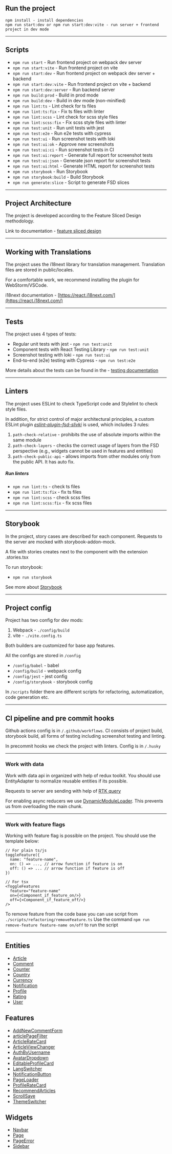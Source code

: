 ## Run the project

```
npm install - install dependencies
npm run start:dev or npm run start:dev:vite - run server + frontend project in dev mode
```

---

## Scripts

- `npm run start` - Run frontend project on webpack dev server
- `npm run start:vite` - Run frontend project on vite
- `npm run start:dev` - Run frontend project on webpack dev server + backend
- `npm run start:dev:vite` - Run frontend project on vite + backend
- `npm run start:dev:server` - Run backend server
- `npm run build:prod` - Build in prod mode
- `npm run build:dev` - Build in dev mode (non-minified)
- `npm run lint:ts` - Lint check for ts files
- `npm run lint:ts:fix` - Fix ts files with linter
- `npm run lint:scss` - Lint check for scss style files
- `npm run lint:scss:fix` - Fix scss style files with linter
- `npm run test:unit` - Run unit tests with jest
- `npm run test:e2e` - Run e2e tests with cypress
- `npm run test:ui` - Run screenshot tests with loki
- `npm run test:ui:ok` - Approve new screenshots
- `npm run test:ui:ci` - Run screenshot tests in CI
- `npm run test:ui:report` - Generate full report for screenshot tests
- `npm run test:ui:json` - Generate json report for screenshot tests
- `npm run test:ui:html` - Generate HTML report for screenshot tests
- `npm run storybook` - Run Storybook
- `npm run storybook:build` - Build Storybook
- `npm run generate:slice` - Script to generate FSD slices

---

## Project Architecture

The project is developed according to the Feature Sliced Design methodology.

Link to documentation - [feature sliced design](https://feature-sliced.design/docs/get-started/tutorial)

---

## Working with Translations

The project uses the i18next library for translation management.
Translation files are stored in public/locales.

For a comfortable work, we recommend installing the plugin for WebStorm/VSCode.

i18next documentation - [https://react.i18next.com/](https://react.i18next.com/)

---

## Tests

The project uses 4 types of tests:

- Regular unit tests with jest - `npm run test:unit`
- Component tests with React Testing Library - `npm run test:unit`
- Screenshot testing with loki - `npm run test:ui`
- End-to-end (e2e) testing with Cypress - `npm run test:e2e`

More details about the tests can be found in the - [testing documentation](/docs/tests.md)

---

## Linters

The project uses ESLint to check TypeScript code and Stylelint to check style files.

In addition, for strict control of major architectural principles, a custom ESLint plugin [_eslint-plugin-fsd-slivki_](https://www.npmjs.com/package/eslint-plugin-fsd-slivki) is used, which includes 3 rules:

1. `path-check-relative` - prohibits the use of absolute imports within the same module
2. `path-check-layers` - checks the correct usage of layers from the FSD perspective (e.g., widgets cannot be used in features and entities)
3. `path-check-public-api` - allows imports from other modules only from the public API. It has auto fix.

##### Run linters

- `npm run lint:ts` - check ts files
- `npm run lint:ts:fix` - fix ts files
- `npm run lint:scss` - check scss files
- `npm run lint:scss:fix` - fix scss files

---

## Storybook

In the project, story cases are described for each component.
Requests to the server are mocked with storybook-addon-mock.

A file with stories creates next to the component with the extension .stories.tsx

To run storybook:

- `npm run storybook`

See more about [Storybook](/docs/storybook.md)

---

## Project config

Project has two config for dev mods:

1. Webpack - `./config/build`
2. vite - `./vite.config.ts`

Both builders are customized for base app features.

All the configs are stored in `/config`

- `/config/babel` - babel
- `/config/build` - webpack config
- `/config/jest` - jest config
- `/config/storybook` - storybook config

In `/scripts` folder there are different scripts for refactoring, automatization, code generation etc.

---

## CI pipeline and pre commit hooks

Github actions config is in `/.github/workflows`.
CI consists of project build, storybook build, all forms of testing including screenshot testing and linting.

In precommit hooks we check the project with linters. Config is in `/.husky`

---

### Work with data

Work with data api in organized with help of redux toolkit.
You should use EntityAdapter to normalize reusable entities if its possible.

Requests to server are sending with help of [RTK query](/src/shared/api/rtkApi.ts)

For enabling async reducers we use [DynamicModuleLoader](/src/shared/lib/components/DynamicModuleLoader/DynamicModuleLoader.tsx). This prevents us from overloading the main chunk.

---

### Work with feature flags

Working with feature flag is possible on the project. You should use the template below:

```
// For plain ts/js
toggleFeature({
  name: "feature-name",
  on: () => ..., // arrow function if feature is on
  off: () => ... // arrow function if feature is off
})

// For tsx
<ToggleFeatures
  feature="feature-name"
  on={<Component_if_feature_on/>}
  off={<Component_if_feature_off/>}
/>
```

To remove feature from the code base you can use script from `./scripts/refactoring/removeFeature.ts`
Use the command `npm run remove-feature feature-name on/off` to run the script

---

## Entities

- [Article](/src/entities/Article)
- [Comment](/src/entities/Comment)
- [Counter](/src/entities/Counter)
- [Country](/src/entities/Country)
- [Currency](/src/entities/Currency)
- [Notification](/src/entities/Notification)
- [Profile](/src/entities/Profile)
- [Rating](/src/entities/Rating)
- [User](/src/entities/User)

## Features

- [AddNewCommentForm](/src/features/AddNewCommentForm)
- [articlePageFilter](/src/features/articlePageFilter)
- [ArticleRateCard](/src/features/ArticleRateCard)
- [ArticleViewChanger](/src/features/ArticleViewChanger)
- [AuthByUsername](/src/features/AuthByUsername)
- [AvatarDropdown](/src/features/AvatarDropdown)
- [EditableProfileCard](/src/features/EditableProfileCard)
- [LangSwitcher](/src/features/LangSwitcher)
- [NotificationButton](/src/features/NotificationButton)
- [PageLoader](/src/features/PageLoader)
- [ProfileRateCard](/src/features/ProfileRateCard)
- [RecommendArticles](/src/features/RecommendArticles)
- [ScrollSave](/src/features/ScrollSave)
- [ThemeSwitcher](/src/features/ThemeSwither)

## Widgets

- [Navbar](/src/widgets/Navbar)
- [Page](/src/widgets/Page)
- [PageError](/src/widgets/PageError)
- [Sidebar](/src/widgets/Sidebar)
